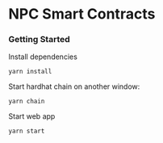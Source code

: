 # NPC Smart Contracts


### Getting Started

Install dependencies
```
yarn install
```

Start hardhat chain on another window:

```
yarn chain
```

Start web app

```
yarn start
```